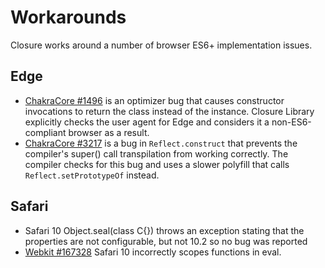 # Workarounds

Closure works around a number of browser ES6+ implementation issues.

## Edge

* [ChakraCore #1496](https://github.com/Microsoft/ChakraCore/issues/1496) is an optimizer bug that causes constructor invocations to return the class instead of the instance.  Closure Library explicitly checks the user agent for Edge and considers it a non-ES6-compliant browser as a result.
* [ChakraCore #3217](https://github.com/Microsoft/ChakraCore/issues/3217) is a bug in `Reflect.construct` that prevents the compiler's super() call transpilation from working correctly.  The compiler checks for this bug and uses a slower polyfill that calls `Reflect.setPrototypeOf` instead.

## Safari

* Safari 10 Object.seal(class C{}) throws an exception stating that the properties are not configurable, but not 10.2 so no bug was reported
* [Webkit #167328](https://bugs.webkit.org/show_bug.cgi?id=167328) Safari 10 incorrectly scopes functions in eval.